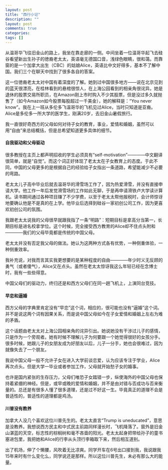 ```yaml
---
layout: post
title: "西行小记"
description: ""
layout: post
comments: true
categories: 
tags: []
---
```



从温哥华飞往旧金山的路上，我坐在靠走廊的一侧。中间坐着一位温哥华起飞去硅谷看望新出生孙子的徳裔老太太，英语毫无德国口音，浅绿色眼睛，很和蔼。而靠窗的是一个加拿大出生（CBC）的姑娘Alice，英语比中文好得多，基本不了解中国。我们三个在聊天中找到了很多各自的答案。

这一位徳裔老太太对中国有着深度的了解。她到过中国很多地方——说在北京见到的蓝天很漂亮，在桂林看到的悬棺很惊人，在上海公园看到的相亲角很诧异。她是退休的股票交易所职员，在Amazon刚上市时购入不少其股票，但是没过多久就抛售了（如今Amazon如今股票每股超过一千美金），她的解释是：“You never know”。我在上一班从多伦多飞温哥华的飞机见过Alice，当时只知道是亚裔。Alice是多伦多一所大学的医学生，刚满20岁，去旧金山暑假旅行。

我一直很好奇西方的父母如何对待子女的教育，事业，爱情和婚姻，虽然可以用“自由”来总结概括，但是总希望知道更多具体的细节。

#### 自我驱动和父母驱动
很多教授在主页上都声明招收的学生必须具有“self-motivation”————中文翻译很简单，就是“自觉”。而这个词正好体现了老太太在子女教育上的态度。于此不同，中国的父母更多的是根据自己的经验给子女指出一条道路，希望能减少不必要的弯路。

老太太儿子高中毕业后就去温哥华的滑雪场工作了，因为热爱滑雪，并没有直接申请大学。他工作一年后发觉滑雪场的工作如此无聊，于是再申请滑铁卢大学读计算机。读书期间通过各种项目赚了不少学费，以至于老太太帮他报税时，会计师惊讶地要确认他是不是真的在上学。他毕业后选择到硅谷一家初创公司工作，因为更喜欢初创公司的氛围。

我跟老太太说我的父母很早就跟我指了一条“明路”：短期目标是拿高分当第一，长期目标是进名校拿学位。这个时候，完全接受西方教育的Alice却不住点头附和————我们的父母毕竟都是传统的中国父母。

老太太并没有否定我父母的做法。她认为这两种方式各有优势，一种侧重体验，一种侧重效率。

我补充说，对我而言其实我更想要的是某种程度的自由————年少时义无反顾的勇气（或者傻气），Alice又在点头。虽然在老太太惊讶我这么年轻已经在念博士时，我有一些些得意。

中国父母们的驱动力，终归还是和西方父母们在同一趟飞机上，上演同台竞技。

#### 早恋和逼婚
西方父母的字典里肯定没有“早恋”这个词，相应的，很可能也没有“逼婚”这个词。并不是说这两个词有因果关系，而是说中国父母如今在子女爱情和婚姻上左右为难的矛盾。

这个话题由老太太对上海公园相亲角的诧异引出。她说她没有干涉过儿子的感情，只是作为一个旁观者。她有时候不理解儿子为何要跟一个她觉得很好的女孩分手。很多时候，她跟儿子的女朋友成为好朋友以后，儿子一分手，她也会很难过，因为就像失去了一个朋友。

我说中国父母一般不允许子女在进入大学前谈恋爱，认为应该专注于学业，Alice再次点头。但是大学一毕业或者参加工作，父母就开始愁子女的婚事。

也许是国内紧张的生存压力，父母们唯恐子女踏错一步，纵使海外的中国父母也保持着紧绷的神经。但是，或早或晚的爱情和婚姻，并不是由对错与否成功与否来衡量的。总还是有很多人懂了很多道理，还是过不好这一生。毕竟真正的道理不会是普适性的，普适性的道理都是鸡汤。

#### 川普没有教养
加拿大人没几个喜欢这位川普先生的。老太太直言“Trump is uneducated”，意思是没教养。我想说西方民主和中式民主前路同样漫长时，飞机降落了。窗外是旧金山湛蓝的天空，标志性的棕榈树和毫不吝啬的阳光。老太太起身把带给孙子的童书塞进包里，我把她和Alice的行李从头顶行李箱取下来，然后相互道别。

出了机场，伸了个懒腰，风吹着无比凉爽。同学开车在6号出口接到我，我说跟我15年来时有什么变化么，同学说还是那样。所以这位川普先生，未必有那么大的能量。
